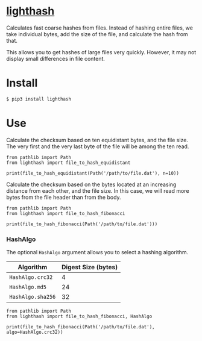 # [lighthash](https://github.com/rtmigo/lighthash_py)

Calculates fast coarse hashes from files. Instead of hashing entire files, we take individual bytes, add the size of the file, and calculate the hash from that.

This allows you to get hashes of large files very quickly. However, it
may not display small differences in file content.

# Install

``` bash
$ pip3 install lighthash
```

# Use

Calculate the checksum based on ten equidistant bytes, and the file size. 
The very first and the very last byte of the file will be among the ten read.

``` python3
from pathlib import Path
from lighthash import file_to_hash_equidistant 

print(file_to_hash_equidistant(Path('/path/to/file.dat'), n=10))
```

Calculate the checksum based on the bytes located at an increasing distance from
each other, and the file size. In this case, we will read more bytes from the
file header than from the body.

``` python3
from pathlib import Path
from lighthash import file_to_hash_fibonacci

print(file_to_hash_fibonacci(Path('/path/to/file.dat')))
```

### HashAlgo

The optional `HashAlgo` argument allows you to select a hashing algorithm.

| Algorithm         | Digest Size (bytes) |
|-------------------|---------------------|
| `HashAlgo.crc32`  | 4                   |
| `HashAlgo.md5`    | 24                  |
| `HashAlgo.sha256` | 32                  |

```python3
from pathlib import Path
from lighthash import file_to_hash_fibonacci, HashAlgo

print(file_to_hash_fibonacci(Path('/path/to/file.dat'), algo=HashAlgo.crc32))
```
